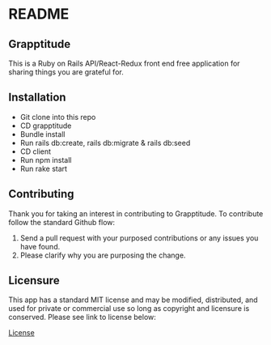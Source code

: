 # README

<h2>Grapptitude</h2>

This is a Ruby on Rails API/React-Redux front end free application for sharing things you are grateful for.

<h2>Installation</h2>

* Git clone into this repo
* CD grapptitude
* Bundle install
* Run rails db:create, rails db:migrate & rails db:seed
* CD client
* Run npm install
* Run rake start

<h2>Contributing</h2>

Thank you for taking an interest in contributing to Grapptitude.
To contribute follow the standard Github flow:

1. Send a pull request with your purposed contributions or any issues you have found.
2. Please clarify why you are purposing the change.

<h2>Licensure</h2>

This app has a standard MIT license and may be modified, distributed, and used for private or commercial use so long as copyright and licensure is conserved. Please see link to license below:

<a href="https://github.com/americanmouths/grapptitude/blob/master/LICENSE">License</a>
